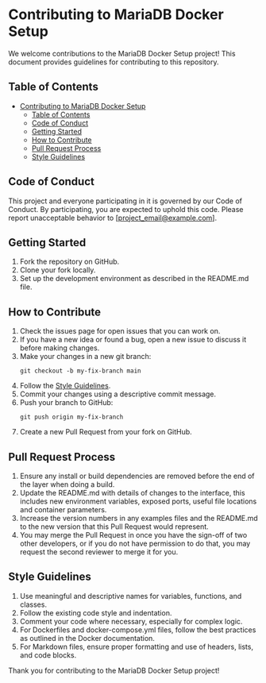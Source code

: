 # Contributing to MariaDB Docker Setup

We welcome contributions to the MariaDB Docker Setup project! This document provides guidelines for contributing to this repository.

## Table of Contents

- [Contributing to MariaDB Docker Setup](#contributing-to-mariadb-docker-setup)
  - [Table of Contents](#table-of-contents)
  - [Code of Conduct](#code-of-conduct)
  - [Getting Started](#getting-started)
  - [How to Contribute](#how-to-contribute)
  - [Pull Request Process](#pull-request-process)
  - [Style Guidelines](#style-guidelines)

## Code of Conduct

This project and everyone participating in it is governed by our Code of Conduct. By participating, you are expected to uphold this code. Please report unacceptable behavior to [project_email@example.com].

## Getting Started

1. Fork the repository on GitHub.
2. Clone your fork locally.
3. Set up the development environment as described in the README.md file.

## How to Contribute

1. Check the issues page for open issues that you can work on.
2. If you have a new idea or found a bug, open a new issue to discuss it before making changes.
3. Make your changes in a new git branch:
   ```
   git checkout -b my-fix-branch main
   ```
4. Follow the [Style Guidelines](#style-guidelines).
5. Commit your changes using a descriptive commit message.
6. Push your branch to GitHub:
   ```
   git push origin my-fix-branch
   ```
7. Create a new Pull Request from your fork on GitHub.

## Pull Request Process

1. Ensure any install or build dependencies are removed before the end of the layer when doing a build.
2. Update the README.md with details of changes to the interface, this includes new environment variables, exposed ports, useful file locations and container parameters.
3. Increase the version numbers in any examples files and the README.md to the new version that this Pull Request would represent.
4. You may merge the Pull Request in once you have the sign-off of two other developers, or if you do not have permission to do that, you may request the second reviewer to merge it for you.

## Style Guidelines

1. Use meaningful and descriptive names for variables, functions, and classes.
2. Follow the existing code style and indentation.
3. Comment your code where necessary, especially for complex logic.
4. For Dockerfiles and docker-compose.yml files, follow the best practices as outlined in the Docker documentation.
5. For Markdown files, ensure proper formatting and use of headers, lists, and code blocks.

Thank you for contributing to the MariaDB Docker Setup project!
